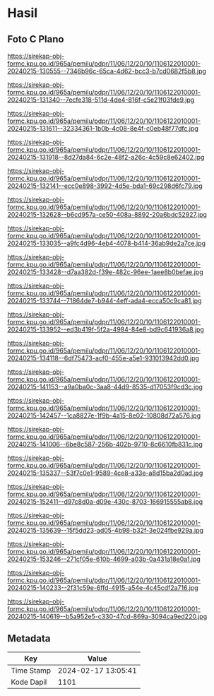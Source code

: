 # Hasil

## Foto C Plano

https://sirekap-obj-formc.kpu.go.id/965a/pemilu/pdpr/11/06/12/20/10/1106122010001-20240215-130555--7346b96c-65ca-4d62-bcc3-b7cd0682f5b8.jpg

https://sirekap-obj-formc.kpu.go.id/965a/pemilu/pdpr/11/06/12/20/10/1106122010001-20240215-131340--7ecfe318-511d-4de4-816f-c5e21f03fde9.jpg

https://sirekap-obj-formc.kpu.go.id/965a/pemilu/pdpr/11/06/12/20/10/1106122010001-20240215-131611--32334361-1b0b-4c08-8e4f-c0eb48f77dfc.jpg

https://sirekap-obj-formc.kpu.go.id/965a/pemilu/pdpr/11/06/12/20/10/1106122010001-20240215-131918--8d27da84-6c2e-48f2-a26c-4c59c8e62402.jpg

https://sirekap-obj-formc.kpu.go.id/965a/pemilu/pdpr/11/06/12/20/10/1106122010001-20240215-132141--ecc0e898-3992-4d5e-bda1-69c298d6fc79.jpg

https://sirekap-obj-formc.kpu.go.id/965a/pemilu/pdpr/11/06/12/20/10/1106122010001-20240215-132628--b6cd957a-ce50-408a-8892-20a6bdc52927.jpg

https://sirekap-obj-formc.kpu.go.id/965a/pemilu/pdpr/11/06/12/20/10/1106122010001-20240215-133035--a9fc4d96-4eb4-4078-b414-36ab9de2a7ce.jpg

https://sirekap-obj-formc.kpu.go.id/965a/pemilu/pdpr/11/06/12/20/10/1106122010001-20240215-133428--d7aa382d-f39e-482c-96ee-1aee8b0befae.jpg

https://sirekap-obj-formc.kpu.go.id/965a/pemilu/pdpr/11/06/12/20/10/1106122010001-20240215-133744--71864de7-b944-4eff-ada4-ecca50c9ca81.jpg

https://sirekap-obj-formc.kpu.go.id/965a/pemilu/pdpr/11/06/12/20/10/1106122010001-20240215-133952--ed3b419f-5f2a-4984-84e8-bd9c641936a8.jpg

https://sirekap-obj-formc.kpu.go.id/965a/pemilu/pdpr/11/06/12/20/10/1106122010001-20240215-134118--6df75473-acf0-455e-a5e1-931013942dd0.jpg

https://sirekap-obj-formc.kpu.go.id/965a/pemilu/pdpr/11/06/12/20/10/1106122010001-20240215-141153--a9a0ba0c-3aa8-44d9-8535-d17053f9cd3c.jpg

https://sirekap-obj-formc.kpu.go.id/965a/pemilu/pdpr/11/06/12/20/10/1106122010001-20240215-142457--1ca8827e-1f9b-4a15-8e02-10808d72a576.jpg

https://sirekap-obj-formc.kpu.go.id/965a/pemilu/pdpr/11/06/12/20/10/1106122010001-20240215-141006--6be8c587-256b-402b-9710-8c6610fb831c.jpg

https://sirekap-obj-formc.kpu.go.id/965a/pemilu/pdpr/11/06/12/20/10/1106122010001-20240215-135337--53f7c0e1-9589-4ce8-a33e-a8d15ba2d0ad.jpg

https://sirekap-obj-formc.kpu.go.id/965a/pemilu/pdpr/11/06/12/20/10/1106122010001-20240215-152411--d97c8d0a-d09e-430c-8703-166915555ab8.jpg

https://sirekap-obj-formc.kpu.go.id/965a/pemilu/pdpr/11/06/12/20/10/1106122010001-20240215-135639--15f5dd23-ad05-4b98-b32f-3e024fbe929a.jpg

https://sirekap-obj-formc.kpu.go.id/965a/pemilu/pdpr/11/06/12/20/10/1106122010001-20240215-153246--271cf05e-610b-4699-a03b-0a431a18e0a1.jpg

https://sirekap-obj-formc.kpu.go.id/965a/pemilu/pdpr/11/06/12/20/10/1106122010001-20240215-140233--2f31c59e-6ffd-4915-a54e-4c45cdf2a716.jpg

https://sirekap-obj-formc.kpu.go.id/965a/pemilu/pdpr/11/06/12/20/10/1106122010001-20240215-140619--b5a952e5-c330-47cd-869a-3094ca9ed220.jpg


## Metadata

| Key        | Value               |
| ---------- | ------------------- |
| Time Stamp | 2024-02-17 13:05:41 |
| Kode Dapil | 1101                |



